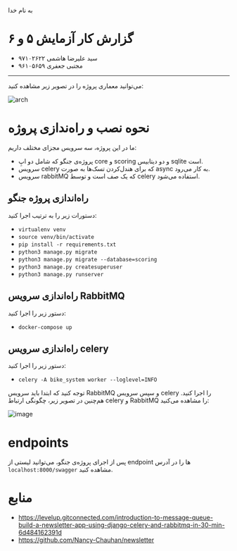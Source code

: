 به نام خدا
# گزارش کار آزمایش ۵ و ۶
- سید علیرضا هاشمی ۹۷۱۰۲۶۲۲
- مجتبی جعفری ۹۶۱۰۵۶۵۹
---------------------

می‌توانید معماری پروژه را در تصویر زیر مشاهده کنید:

![arch](https://user-images.githubusercontent.com/45389673/169655482-87eb9f21-0eb0-4ebf-bc36-22a0d65ab074.jpg)


# نحوه نصب و راه‌ندازی پروژه 

ما در این پروژه، سه سرویس مجزای مختلف داریم:
- پروژه‌ی جنگو که شامل دو اپِ core و scoring و دو دیتابیس sqlite است.
- سرویس celery که برای هندل‌کردن تسک‌ها به صورت async به کار می‌رود.
- سرویس rabbitMQ که یک صف است و توسط celery استفاده می‌شود.

## راه‌اندازی پروژه جنگو

دستورات زیر را به ترتیب اجرا کنید:

- `virtualenv venv`
- `source venv/bin/activate`
- `pip install -r requirements.txt`
- `python3 manage.py migrate`
- `python3 manage.py migrate --database=scoring`
- `python3 manage.py createsuperuser`
- `python3 manage.py runserver`

## راه‌اندازی سرویس RabbitMQ

دستور زیر را اجرا کنید:

- `docker-compose up`

## راه‌اندازی سرویس celery

دستور زیر را اجرا کنید:

- `celery -A bike_system worker --loglevel=INFO`


توجه کنید که ابتدا باید سرویس RabbitMQ و سپس سرویس celery را اجرا کنید. هم‌چنین در تصویر زیر، چگونگی ارتباط celery و RabbitMQ را مشاهده می‌کنید:

![image](https://user-images.githubusercontent.com/45389673/169655518-530d238e-9beb-48dc-b43c-9764c79df8cf.png)


# endpoints

پس از اجرای پروژه‌ی جنگو، می‌توانید لیستی از endpoint ها را در آدرس `localhost:8000/swagger` مشاهده کنید.

# منابع

- https://levelup.gitconnected.com/introduction-to-message-queue-build-a-newsletter-app-using-django-celery-and-rabbitmq-in-30-min-6d484162391d
- https://github.com/Nancy-Chauhan/newsletter
